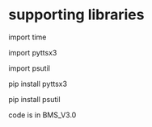  # supporting libraries
 
  import time 

  import pyttsx3

  import psutil
  
pip install pyttsx3

pip install psutil

code is in BMS_V3.0
